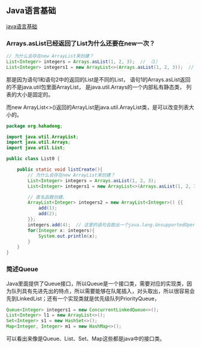 ## Java语言基础

[java语言基础](https://labuladong.online/algo/programming-language-basic/java/)

### Arrays.asList已经返回了List为什么还要在new一次？

```java
// 为什么会存在new ArrayList来创建？
List<Integer> integers = Arrays.asList(1, 2, 3);  // （1）
List<Integer> integers1 = new ArrayList<>(Arrays.asList(1, 2, 3));  // （2）
```

那是因为语句1和语句2中的返回的List是不同的List， 语句1的Arrays.asList返回的不是java.util包里面ArrayList， 是java.util.Arrays的一个内部私有静态类， 列表的大小是固定的。

而new ArrayList<>()返回的ArrayList是java.util.ArrayList类，是可以改变列表大小的。

```java
package org.hahadeng;

import java.util.ArrayList;
import java.util.Arrays;
import java.util.List;

public class List0 {

    public static void listCreate(){
        // 为什么会存在new ArrayList来创建？
        List<Integer> integers = Arrays.asList(1, 2, 3);
        List<Integer> integers1 = new ArrayList<>(Arrays.asList(1, 2, 3));

        // 匿名函数创建。
        ArrayList<Integer> integers2 = new ArrayList<Integer>() {{
            add(1);
            add(2);
        }};
        integers.add(4);  // 这里的语句会跑出一个java.lang.UnsupportedOperationException错误， 因为integers是不可变的。
        for(Integer x: integers){
            System.out.println(x);
        }
    }
}

```



### 简述Queue

Java里面提供了Queue接口，所以Queue是一个接口类，需要对应的实现类，因为队列具有先进先出的特点，所以需要能够在队尾插入，对头取出，所以很容易会先到LinkedList；还有一个实现类就是优先级队列PriorityQueue，

```java
Queue<Integer> integers1 = new ConcurrentLinkedQueue<>();
List<Integer> l1 = new ArrayList<>();
Set<Integer> s1 = new HashSet<>();
Map<Integer, Integer> m1 = new HashMap<>();
```

可以看出来像是Queue、List、Set、Map这些都是java中的接口类。
